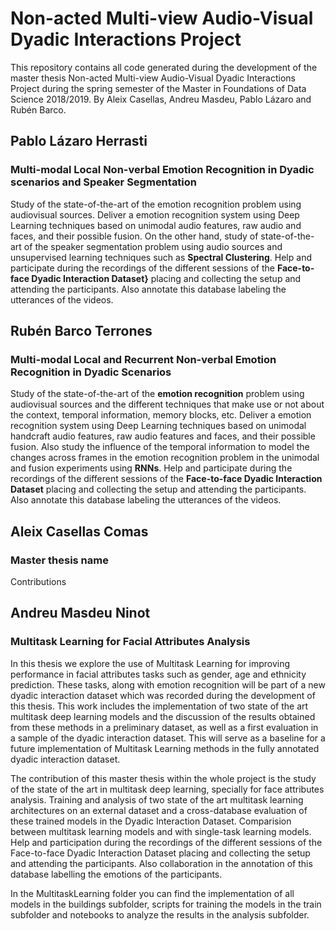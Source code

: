 # Non-acted Multi-view Audio-Visual Dyadic Interactions Project
This repository contains all code generated during the development of the master thesis Non-acted Multi-view Audio-Visual Dyadic Interactions Project during the spring semester of the Master in Foundations of Data Science 2018/2019. By Aleix Casellas, Andreu Masdeu, Pablo Lázaro and Rubén Barco.


## Pablo Lázaro Herrasti
### Multi-modal Local Non-verbal Emotion Recognition in Dyadic scenarios and Speaker Segmentation

Study of the state-of-the-art of the emotion recognition problem using audiovisual sources. Deliver a emotion recognition system using Deep Learning techniques based on unimodal audio features, raw audio and faces, and their possible fusion. On the other hand, study of state-of-the-art of the speaker segmentation problem using audio sources and unsupervised learning techniques such as **Spectral Clustering**. Help and participate during the recordings of the different sessions of the **Face-to-face Dyadic Interaction Dataset}** placing and collecting the setup and attending the participants. Also annotate this database labeling the utterances of the videos.

## Rubén Barco Terrones
### Multi-modal Local and Recurrent Non-verbal Emotion Recognition in Dyadic Scenarios

Study of the state-of-the-art of the **emotion recognition** problem using audiovisual sources and the different techniques that make use or not about the context, temporal information, memory blocks, etc. Deliver a emotion recognition system using Deep Learning techniques based on unimodal handcraft audio features, raw audio features and faces, and their possible fusion. Also study the influence of the temporal information to model the changes across frames in the emotion recognition problem in the unimodal and fusion experiments using **RNNs**. Help and participate during the recordings of the different sessions of the **Face-to-face Dyadic Interaction Dataset** placing and collecting the setup and attending the participants. Also annotate this database labeling the utterances of the videos.

## Aleix Casellas Comas
### Master thesis name

Contributions

## Andreu Masdeu Ninot
### Multitask Learning for Facial Attributes Analysis

In this thesis we explore the use of Multitask Learning for improving performance in facial attributes tasks such as gender, age and ethnicity prediction. These tasks, along with emotion recognition will be part of a new dyadic interaction dataset which was recorded during the development of this thesis. This work includes the implementation of two state of the art multitask deep learning models and the discussion of the results obtained from these methods in a preliminary dataset, as well as a first evaluation in a sample of the dyadic interaction dataset. This will serve as a baseline for a future implementation of Multitask Learning methods in the fully annotated dyadic interaction dataset.

The contribution of this master thesis within the whole project is the study of the state of the art in multitask deep learning, specially for face attributes analysis. Training and analysis of two state of the art multitask learning architectures on an external dataset and a cross-database evaluation of these trained models in the Dyadic Interaction Dataset. Comparision between multitask learning models and with single-task learning models. Help and participation during the recordings of the different sessions of the Face-to-face Dyadic Interaction Dataset placing and collecting the setup and attending the participants. Also collaboration in the annotation of this database labelling the
emotions of the participants.

In the MultitaskLearning folder you can find the implementation of all models in the buildings subfolder, scripts for training the models in the train subfolder and notebooks to analyze the results in the analysis subfolder.
